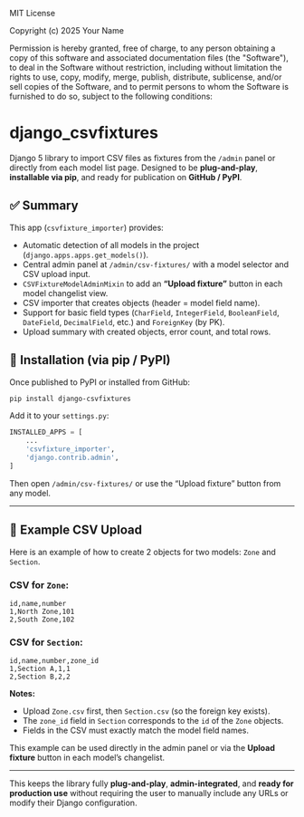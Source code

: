 MIT License

Copyright (c) 2025 Your Name

Permission is hereby granted, free of charge, to any person obtaining a copy
of this software and associated documentation files (the "Software"), to deal
in the Software without restriction, including without limitation the rights
to use, copy, modify, merge, publish, distribute, sublicense, and/or sell
copies of the Software, and to permit persons to whom the Software is
furnished to do so, subject to the following conditions:


# django_csvfixtures

Django 5 library to import CSV files as fixtures from the `/admin` panel or directly from each model list page.
Designed to be **plug-and-play**, **installable via pip**, and ready for publication on **GitHub / PyPI**.


## ✅ Summary

This app (`csvfixture_importer`) provides:

* Automatic detection of all models in the project (`django.apps.apps.get_models()`).
* Central admin panel at `/admin/csv-fixtures/` with a model selector and CSV upload input.
* `CSVFixtureModelAdminMixin` to add an **“Upload fixture”** button in each model changelist view.
* CSV importer that creates objects (header = model field name).
* Support for basic field types (`CharField`, `IntegerField`, `BooleanField`, `DateField`, `DecimalField`, etc.) and `ForeignKey` (by PK).
* Upload summary with created objects, error count, and total rows.


## 🔧 Installation (via pip / PyPI)

Once published to PyPI or installed from GitHub:

```bash
pip install django-csvfixtures
```

Add it to your `settings.py`:

```python
INSTALLED_APPS = [
    ...
    'csvfixture_importer',
    'django.contrib.admin',
]
```

Then open `/admin/csv-fixtures/` or use the “Upload fixture” button from any model.

---

## 📝 Example CSV Upload

Here is an example of how to create 2 objects for two models: `Zone` and `Section`.

### CSV for `Zone`:

```csv
id,name,number
1,North Zone,101
2,South Zone,102
```

### CSV for `Section`:

```csv
id,name,number,zone_id
1,Section A,1,1
2,Section B,2,2
```

**Notes:**

* Upload `Zone.csv` first, then `Section.csv` (so the foreign key exists).
* The `zone_id` field in `Section` corresponds to the `id` of the `Zone` objects.
* Fields in the CSV must exactly match the model field names.

This example can be used directly in the admin panel or via the **Upload fixture** button in each model’s changelist.

---

This keeps the library fully **plug-and-play**, **admin-integrated**, and **ready for production use** without requiring the user to manually include any URLs or modify their Django configuration.
